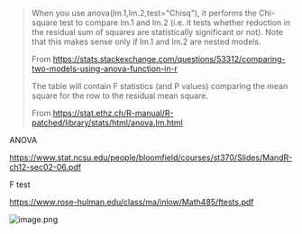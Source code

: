 

> When you use anova(lm.1,lm.2,test="Chisq"), it performs the Chi-square test to compare lm.1 and lm.2 (i.e. it tests whether reduction in the residual sum of squares are statistically significant or not). Note that this makes sense only if lm.1 and lm.2 are nested models.
>
> From <https://stats.stackexchange.com/questions/53312/comparing-two-models-using-anova-function-in-r>
>
> The table will contain F statistics (and P values) comparing the mean square for the row to the residual mean square. 
>
> From <https://stat.ethz.ch/R-manual/R-patched/library/stats/html/anova.lm.html>





ANOVA

https://www.stat.ncsu.edu/people/bloomfield/courses/st370/Slides/MandR-ch12-sec02-06.pdf



F test

https://www.rose-hulman.edu/class/ma/inlow/Math485/ftests.pdf

![image.png](https://i.loli.net/2020/05/04/Kgbl2hoRr6iEV4s.png)

